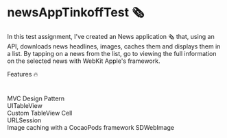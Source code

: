# newsAppTinkoffTest 🗞
In this test assignment, I've created an News application 🗞 that, using an API, downloads news headlines, images, caches them and displays them in a list. By tapping on a news from the list, go to viewing the full information on the selected news with WebKit Apple's framework.


Features 🔥
#
MVC Design Pattern\
UITableView\
Custom TableView Cell\
URLSession\
Image caching with a CocaoPods framework SDWebImage

